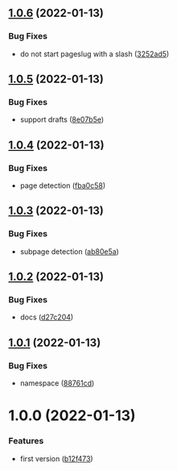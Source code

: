 ## [1.0.6](https://github.com/mauricerenck/pexels-image-field/compare/v1.0.5...v1.0.6) (2022-01-13)


### Bug Fixes

* do not start pageslug with a slash ([3252ad5](https://github.com/mauricerenck/pexels-image-field/commit/3252ad5648e5804f07b09f2b990cf57304cf53ef))

## [1.0.5](https://github.com/mauricerenck/pexels-image-field/compare/v1.0.4...v1.0.5) (2022-01-13)


### Bug Fixes

* support drafts ([8e07b5e](https://github.com/mauricerenck/pexels-image-field/commit/8e07b5ec9c3788ab13e31c34323c19d6de1b2368))

## [1.0.4](https://github.com/mauricerenck/pexels-image-field/compare/v1.0.3...v1.0.4) (2022-01-13)


### Bug Fixes

* page detection ([fba0c58](https://github.com/mauricerenck/pexels-image-field/commit/fba0c581a2c63b1e9b815e5a33e09e9b7e1ec45c))

## [1.0.3](https://github.com/mauricerenck/pexels-image-field/compare/v1.0.2...v1.0.3) (2022-01-13)


### Bug Fixes

* subpage detection ([ab80e5a](https://github.com/mauricerenck/pexels-image-field/commit/ab80e5aec7d1f652a70d5585201e3e8839fb94e6))

## [1.0.2](https://github.com/mauricerenck/pexels-image-field/compare/v1.0.1...v1.0.2) (2022-01-13)


### Bug Fixes

* docs ([d27c204](https://github.com/mauricerenck/pexels-image-field/commit/d27c204d3e730da754c7904c9183ec938fce42b1))

## [1.0.1](https://github.com/mauricerenck/pexels-image-field/compare/v1.0.0...v1.0.1) (2022-01-13)


### Bug Fixes

* namespace ([88761cd](https://github.com/mauricerenck/pexels-image-field/commit/88761cd212ca0b5ed802b5b9cbe899bd8857f82f))

# 1.0.0 (2022-01-13)


### Features

* first version ([b12f473](https://github.com/mauricerenck/pexels-image-field/commit/b12f4730581051fffba8dced2d85fc3898dfa6ea))
